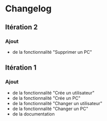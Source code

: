# Changelog

## Itération 2

### Ajout

- de la fonctionnalité "Supprimer un PC"


## Itération 1

### Ajout

- de la fonctionnalité "Crée un utilisateur"
- de la fonctionnalité "Crée un PC"
- de la fonctionnalité "Changer un utilisateur"
- de la fonctionnalité "Changer un PC"
- de la documentation
